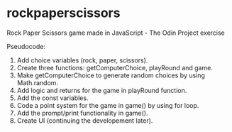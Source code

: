 # rockpaperscissors
Rock Paper Scissors game made in JavaScript - The Odin Project exercise

Pseudocode:

1. Add choice variables (rock, paper, scissors).
2. Create three functions: getComputerChoice, playRound and game.
3. Make getComputerChoice to generate random choices by using Math.random.
4. Add logic and returns for the game in playRound function.
5. Add the const variables. 
6. Code a point system for the game in game() by using for loop.
7. Add the prompt/print functionality in game().
8. Create UI (continuing the developement later).




